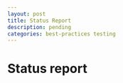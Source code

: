 ```yaml
---
layout: post
title: Status Report
description: pending
categories: best-practices testing
---
```


# Status report

